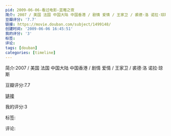 ```yaml
---
pid: 2009-06-06-看过电影-蓝莓之夜
简介: 2007 / 美国 法国 中国大陆 中国香港 / 剧情 爱情 / 王家卫 / 裘德·洛 诺拉·琼斯
豆瓣评分: '7.7'
链接: https://movie.douban.com/subject/1499148/
创建时间: '2009-06-06 16:45:51'
我的评分: '3'
标签:
评论:
tags: [douban]
categories: [timeline]
---
```

简介:2007 / 美国 法国 中国大陆 中国香港 / 剧情 爱情 / 王家卫 / 裘德·洛 诺拉·琼斯

豆瓣评分:7.7

[链接](https://movie.douban.com/subject/1499148/)

我的评分:3

标签:

评论:

